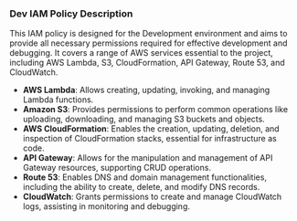 ### Dev IAM Policy Description

This IAM policy is designed for the Development environment and aims to provide all necessary permissions required for effective development and debugging. It covers a range of AWS services essential to the project, including AWS Lambda, S3, CloudFormation, API Gateway, Route 53, and CloudWatch.

- **AWS Lambda**: Allows creating, updating, invoking, and managing Lambda functions.
- **Amazon S3**: Provides permissions to perform common operations like uploading, downloading, and managing S3 buckets and objects.
- **AWS CloudFormation**: Enables the creation, updating, deletion, and inspection of CloudFormation stacks, essential for infrastructure as code.
- **API Gateway**: Allows for the manipulation and management of API Gateway resources, supporting CRUD operations.
- **Route 53**: Enables DNS and domain management functionalities, including the ability to create, delete, and modify DNS records.
- **CloudWatch**: Grants permissions to create and manage CloudWatch logs, assisting in monitoring and debugging.
